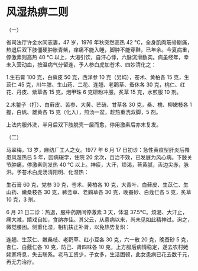 # 风湿热痹二则

（一）

省司法厅许金水同志妻，47 岁，1976 年秋突然高热 42 °C，全身肌肉筋骨剧痛，热退后双下肢僵硬肿胀青紫，痒痛不能入睡，脚肿不能穿鞋，已年余。今夏病重，停激素则高热 40 °C 以上，大渴引饮，自汗心悸，六脉沉滑数实。病虽经年，幸未入营动血，按温病气分留连，予人参白虎加苍术、四妙清化之：

1.生石膏 100 克，白藓皮 50 克，西洋参 10 克（另炖），苍术、黄柏各 15 克，生苡仁 45 克，川牛膝、生山药、二花、连翘、老鹳草、蚤休各 30 克，桃仁、红花、丹皮、紫草各 15 克，炮甲珠 6 克研粉冲服，炙草 15 克，水煎服 10 剂。

2.木鳖子（打）、白藓皮、苦参、大黄、芒硝、甘草各 30 克，桑、槐、柳嫩枝各 1 握，白矾、雄黄各 15 克（化入），煎汤一盆，趁热重洗双脚，5 剂。

上法内服外洗，半月后双下肢脱壳一层而愈，停用激素后亦末复发。

（二）

马翠梅，13 岁，麻纺厂工人之女。1977 年 6 月 17 日初诊：急性黄疸型肝炎后罹患风湿热已 5 年，因病辍学，住院 20 余次，百治不效，已发展为风心病。下肢关节肿痛，停激素则发热 40 °C 以上。神疲，大汗，烦渴，苔黄腻，舌边尖赤，脉洪。予苍术白虎汤清阳明、化湿热：

生石膏 60 克，党参 30 克，苍术、黄柏各 10 克，大青叶、白藓皮、生苡仁、生山药、嫩桑枝各 30 克，豨莶草、老鹳草各 30 克，晚蚕砂、白蔻仁各 5 克，炙草 10 克，3 剂。

6 月 21 日二诊：热退，服中药期间停激素 3 天，体温 37.5°C。烦渴、大汗止，痛大减，嬉戏自如，食纳亦佳。其父云，从患病以来，尚未见如此精神过。询之，微觉腰困。侧重化湿，相机扶正补肾，以免热势复炽：

连翘、生苡仁、嫩桑枝、老鹳草、红小豆各 30 克，六一散 20 克，晚蚕砂 5 克，杏仁、白蔻仁各 10 克，防己、肾四味各 10 克，上方服后病情稳定，遂去农村姥姥家将息，失去联系。老马工资少，子女多，生活困顿，此女患病已花去数千元，再无力治疗。